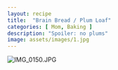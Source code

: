 ```yaml
---
layout: recipe
title:  "Brain Bread / Plum Loaf"
categories: [ Mom, Baking ]
description: "Spoiler: no plums"
image: assets/images/1.jpg
---
```

![IMG_0150.JPG]({{site.baseurl}}/image/IMG_0150.JPG)
